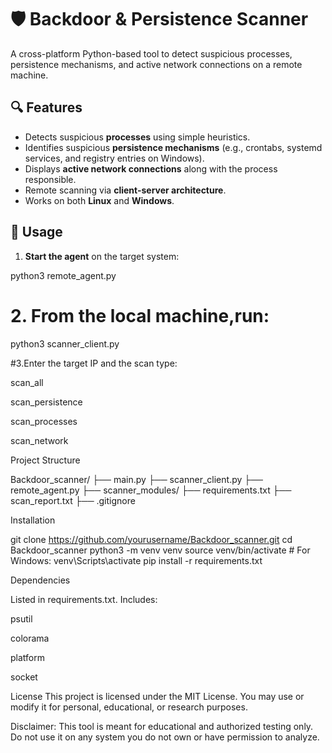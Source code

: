 # 🛡️ Backdoor & Persistence Scanner

A cross-platform Python-based tool to detect suspicious processes, persistence mechanisms, and active network connections on a remote machine.

## 🔍 Features

- Detects suspicious **processes** using simple heuristics.
- Identifies suspicious **persistence mechanisms** (e.g., crontabs, systemd services, and registry entries on Windows).
- Displays **active network connections** along with the process responsible.
- Remote scanning via **client-server architecture**.
- Works on both **Linux** and **Windows**.

## 🚀 Usage

1. **Start the agent** on the target system:

python3 remote_agent.py

# 2. From the local machine,run:
python3 scanner_client.py
 
#3.Enter the target IP and the scan type:

scan_all

scan_persistence

scan_processes

scan_network

Project Structure

Backdoor_scanner/
├── main.py
├── scanner_client.py
├── remote_agent.py
├── scanner_modules/
├── requirements.txt
├── scan_report.txt
├── .gitignore

 Installation

git clone https://github.com/yourusername/Backdoor_scanner.git
cd Backdoor_scanner
python3 -m venv venv
source venv/bin/activate  # For Windows: venv\Scripts\activate
pip install -r requirements.txt

Dependencies

Listed in requirements.txt. Includes:

psutil

colorama

platform

socket

License
This project is licensed under the MIT License. You may use or modify it for personal, educational, or research purposes.

 Disclaimer: This tool is meant for educational and authorized testing only. Do not use it on any system you do not own or have permission to analyze.
